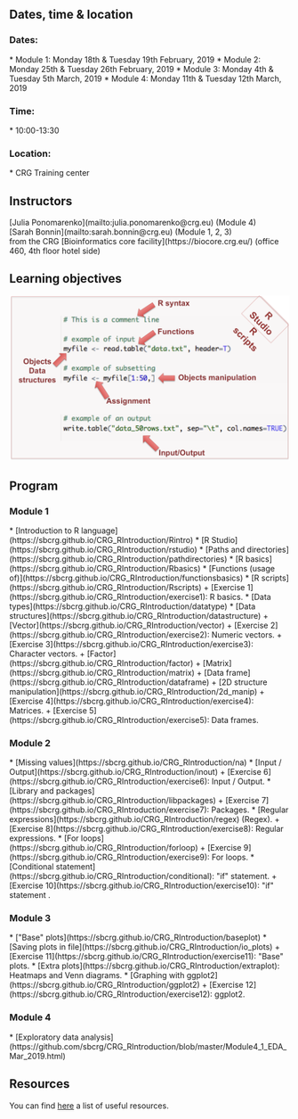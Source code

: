 <h2>Dates, time & location</h2>

<h3>Dates:</h3>
* Module 1: Monday 18th & Tuesday 19th February, 2019
* Module 2: Monday 25th & Tuesday 26th February, 2019
* Module 3: Monday 4th & Tuesday 5th March, 2019
* Module 4: Monday 11th & Tuesday 12th March, 2019

<h3>Time:</h3>
* 10:00-13:30 <br>

<h3>Location:</h3>
* CRG Training center

<h2> Instructors </h2>
[Julia Ponomarenko](mailto:julia.ponomarenko@crg.eu) (Module 4)<br>
[Sarah Bonnin](mailto:sarah.bonnin@crg.eu) (Module 1, 2, 3)<br>
from the CRG [Bioinformatics core facility](https://biocore.crg.eu/) (office 460, 4th floor hotel side)

<h2>Learning objectives</h2>
<a href="https://sbcrg.github.io/CRG_RIntroduction/images/learningobjectives.png"><img src="images/learningobjectives.png"  width="600"/></a>

<h2> Program </h2>

<h3>Module 1</h3>
* [Introduction to R language](https://sbcrg.github.io/CRG_RIntroduction/Rintro)
* [R Studio](https://sbcrg.github.io/CRG_RIntroduction/rstudio)
* [Paths and directories](https://sbcrg.github.io/CRG_RIntroduction/pathdirectories)
* [R basics](https://sbcrg.github.io/CRG_RIntroduction/Rbasics)
* [Functions (usage of)](https://sbcrg.github.io/CRG_RIntroduction/functionsbasics)
* [R scripts](https://sbcrg.github.io/CRG_RIntroduction/Rscripts)
	+ [Exercise 1](https://sbcrg.github.io/CRG_RIntroduction/exercise1): R basics.
* [Data types](https://sbcrg.github.io/CRG_RIntroduction/datatype)
* [Data structures](https://sbcrg.github.io/CRG_RIntroduction/datastructure)
  + [Vector](https://sbcrg.github.io/CRG_RIntroduction/vector)
	+ [Exercise 2](https://sbcrg.github.io/CRG_RIntroduction/exercise2): Numeric vectors.
	+ [Exercise 3](https://sbcrg.github.io/CRG_RIntroduction/exercise3): Character vectors.
  + [Factor](https://sbcrg.github.io/CRG_RIntroduction/factor)
  + [Matrix](https://sbcrg.github.io/CRG_RIntroduction/matrix)
  + [Data frame](https://sbcrg.github.io/CRG_RIntroduction/dataframe)
  + [2D structure manipulation](https://sbcrg.github.io/CRG_RIntroduction/2d_manip)
	+ [Exercise 4](https://sbcrg.github.io/CRG_RIntroduction/exercise4): Matrices.
	+ [Exercise 5](https://sbcrg.github.io/CRG_RIntroduction/exercise5): Data frames.
<h3>Module 2</h3>
* [Missing values](https://sbcrg.github.io/CRG_RIntroduction/na)
* [Input / Output](https://sbcrg.github.io/CRG_RIntroduction/inout)
	+ [Exercise 6](https://sbcrg.github.io/CRG_RIntroduction/exercise6): Input / Output.
* [Library and packages](https://sbcrg.github.io/CRG_RIntroduction/libpackages)
	+ [Exercise 7](https://sbcrg.github.io/CRG_RIntroduction/exercise7): Packages.
* [Regular expressions](https://sbcrg.github.io/CRG_RIntroduction/regex) (Regex).
	+ [Exercise 8](https://sbcrg.github.io/CRG_RIntroduction/exercise8): Regular expressions.
* [For loops](https://sbcrg.github.io/CRG_RIntroduction/forloop)
	+ [Exercise 9](https://sbcrg.github.io/CRG_RIntroduction/exercise9): For loops.
* [Conditional statement](https://sbcrg.github.io/CRG_RIntroduction/conditional): "if" statement.
	+ [Exercise 10](https://sbcrg.github.io/CRG_RIntroduction/exercise10): "if" statement .

<h3>Module 3</h3>
* ["Base" plots](https://sbcrg.github.io/CRG_RIntroduction/baseplot)
* [Saving plots in file](https://sbcrg.github.io/CRG_RIntroduction/io_plots)
	+ [Exercise 11](https://sbcrg.github.io/CRG_RIntroduction/exercise11): "Base" plots.
* [Extra plots](https://sbcrg.github.io/CRG_RIntroduction/extraplot): Heatmaps and Venn diagrams.
* [Graphing with ggplot2](https://sbcrg.github.io/CRG_RIntroduction/ggplot2)
	+ [Exercise 12](https://sbcrg.github.io/CRG_RIntroduction/exercise12): ggplot2.

<h3>Module 4</h3>
* [Exploratory data analysis](https://github.com/sbcrg/CRG_RIntroduction/blob/master/Module4_1_EDA_Mar_2019.html)

<h2>Resources</h2>

You can find [here](https://sbcrg.github.io/CRG_RIntroduction/resources) a list of useful resources.


